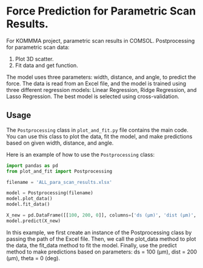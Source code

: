 # Force Prediction for Parametric Scan Results.

For KOMMMA project, parametric scan results in COMSOL. 
Postprocessing for parametric scan data: 
  1. Plot 3D scatter.
  2. Fit data and get function.

The model uses three parameters: width, distance, and angle, to predict the force. The data is read from an Excel file, and the model is trained using three different regression models: Linear Regression, Ridge Regression, and Lasso Regression. The best model is selected using cross-validation.

## Usage

The `Postprocessing` class in `plot_and_fit.py` file contains the main code. You can use this class to plot the data, fit the model, and make predictions based on given width, distance, and angle.

Here is an example of how to use the `Postprocessing` class:

```python
import pandas as pd
from plot_and_fit import Postprocessing

filename = 'ALL_para_scan_results.xlsx'

model = Postprocessing(filename)
model.plot_data()
model.fit_data()

X_new = pd.DataFrame([[100, 200, 0]], columns=['ds (µm)', 'dist (µm)', 'theta (deg)'])
model.predict(X_new)

```
In this example, we first create an instance of the Postprocessing class by passing the path of the Excel file. Then, we call the plot_data method to plot the data, the fit_data method to fit the model. Finally, use the predict method to make predictions based on parameters: ds = 100 (µm), dist = 200 (µm), theta = 0 (deg).
